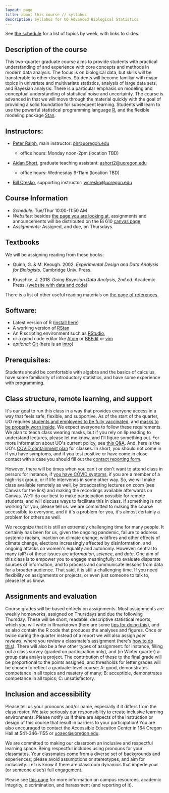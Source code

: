 ```yaml
---
layout: page
title: about this course // syllabus
description: Syllabus for UO Advanced Biological Statistics
---
```


See [the schedule](schedule.html) for a list of topics by week, with links to slides.

## Description of the course

This two-quarter graduate course aims to provide students with practical
understanding of and experience with core concepts and methods in modern data
analysis. The focus is on biological data, but skills will be transferable to
other disciplines. Students will become familiar with major topics in
univariate and multivariate statistics, analysis of large data sets, and
Bayesian analysis. There is a particular emphasis on modeling and conceptual
understanding of statistical noise and uncertainty. The course is advanced in
that we will move through the material quickly with the goal of providing
a solid foundation for subsequent learning. Students will learn to use the
powerful statistical programming language [R](https://r-project.org), and the
flexible modeling package [Stan](https://mc-stan.org).

## Instructors:

- [Peter Ralph](https://pages.uoregon.edu/plr/), main instructor: plr@uoregon.edu
    * office hours: Monday noon-2pm (location TBD)

- [Aidan Short](https://ie2.uoregon.edu/people/short/), graduate teaching assistant: ashort2@uoregon.edu
    * office hours: Wednesday 9-11am (location TBD)

- [Bill Cresko](https://creskolab.uoregon.edu/), supporting instructor: wcresko@uoregon.edu

## Course Information

- *Schedule:* Tue/Thur 10:00-11:50 AM
- *Websites:* besides [the page you are looking at](https://UO-Biostats.github.io/UO_ABS/),
    assignments and announcements will be distributed on the Bi 610 [canvas page](https://canvas.uoregon.edu/)
- *Assignments:* Assigned, and due, on Thursdays.

## Textbooks

We will be assigning reading from these books:

* Quinn, G. & M. Keough. 2002. *Experimental Design and Data Analysis for Biologists.* Cambridge Univ. Press.

* Kruschke, J. 2018. *Doing Bayesian Data Analysis, 2nd ed.* Academic Press. ([website with data and code](https://sites.google.com/site/doingbayesiandataanalysis/))


There is a list of other useful reading materials on [the page of references](reference.html).

## Software:

* Latest version of R ([install here](https://www.r-project.org))
* A working version of [RStan](https://mc-stan.org/users/interfaces/rstan.html)
* An R scripting environment such as [RStudio](https://www.rstudio.org),
* or a good code editor like [Atom](https://atom.io) or [BBEdit](https://www.barebones.com/products/bbedit/) or [vim](https://www.vim.org)
* *optional:* [Git](https://git-scm.com/downloads) (here is an [intro](https://jvns.ca/blog/2018/10/27/new-zine--oh-shit--git-/))

## Prerequisites:

Students should be comfortable with algebra and the basics of calculus,
have some familiarity of introductory statistics,
and have some experience with programming.

## Class structure, remote learning, and support

It's our goal to run this class in a way that provides everyone access
in a way that feels safe, flexible, and supportive.
As of the start of the quarter,
UO requires [students and employees to be fully vaccinated](https://coronavirus.uoregon.edu/vaccine),
and [masks to be properly worn inside](https://coronavirus.uoregon.edu/prevention).
We expect everyone to follow these requirements.
We plan to teach class wearing masks,
but if you rely on lip reading to understand lectures, please let me know,
and I'll figure something out.
For more information about UO's current policy, see [this Q&A](https://provost.uoregon.edu/resource-rubric).
And, here is the UO's [COVID containment plan](https://provost.uoregon.edu/covid-containment-plan-classes) for classes.
In short, you should not come in if you have symptoms,
and if you test positive or have come in close contact with a case you should
fill out the [contact reporting form](https://oregon.qualtrics.com/jfe/form/SV_6lfKVJkE0jAGPvn).

However, there will be times when you can't or don't want to attend class in person:
for instance,
if [you have COVID syptoms](https://coronavirus.uoregon.edu/prevention#health-checks),
if you are a member of a high-risk group,
or if life intervenes in some other way.
So, we will make class available remotely as well,
by broadcasting lectures on zoom (see Canvas for the link)
and making the recordings available afterwards on Canvas.
We'll do our best to make participation possible for remote students,
and will discuss ways to facilitate this in class.
If something is not working for you, please tell us:
we are committed to making the course accessible to everyone,
and if it's a problem for you, it's almost certainly a problem for others as well.

We recognize that it is still an extremely challenging time for many people.
It certainly has been for us,
given the ongoing pandemic, failure to address systemic racism,
inaction on climate change, wildfires and other effects of climate change,
elections increasingly affected by disinformation,
and ongoing attacks on women's equality and autonomy.
However: central to many (all?) of these issues are *information*,
*science*, and *data*.
One aim of this class is to empower you to engage meaningfully:
to evaluate disparate sources of information,
and to process and communicate lessons from data for a broader audience.
That said, it is still a challenging time.
If you need flexibility on assignments or projects,
or even just someone to talk to,
please let us know.

## Assignments and evaluation

Course grades will be based entirely on assignments.
Most assignments are weekly homeworks,
assigned on Thursdays and due the following Thursday.
These will be short, readable, descriptive statistical reports,
which you will write in Rmarkdown (here are some [tips for doing this](rmarkdown_tips.html)),
and so also contain the R code that produces the analyses and figures.
Once or twice during the quarter instead of a report
we will also assign *peer reviews*,
where you review a classmate's assignment (here's [how to do this](peer_reviews.html)).
There will also be a few other types of assignment:
for instance, filling out a class survey (graded on participation only),
and (in Winter quarter) a group data analysis project.
The contribution of these to the final grade will be proportional to the points assigned,
and thresholds for letter grades will be chosen to reflect a graduate-level course:
A: good, demonstrates competance in all topics and mastery of many;
B: acceptible, demonstrates competance in all topics;
C: unsatisfactory.

## Inclusion and accessibility

Please tell us your pronouns and/or name,
especially if it differs from the class roster.
We take seriously our responsibility to create inclusive learning environments.
Please notify us if there are aspects of the instruction or design of this
course that result in barriers to your participation! You are also encouraged
to contact the Accessible Education Center in 164 Oregon Hall at 541-346-1155
or uoaec@uoregon.edu.

We are committed to making our classroom an inclusive and respectful learning space.
Being respectful includes using pronouns for your classmates.
Your classmates come from a diverse set of backgrounds and experiences;
please avoid assumptions or stereotypes, and aim for inclusivity.
Let us know if there are classroom dynamics that impede your (or someone else’s) full engagement. 

Please see [this page](policies.html) for more information on
campus resources, academic integrity, discrimination, and harassment (and reporting of it).

